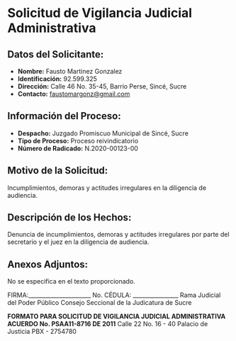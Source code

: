 # Solicitud de Vigilancia Judicial Administrativa

## Datos del Solicitante:
- **Nombre:** Fausto Martinez Gonzalez
- **Identificación:** 92.599.325 
- **Dirección:** Calle 46 No. 35-45, Barrio Perse, Sincé, Sucre
- **Contacto:** faustomargonz@gmail.com

## Información del Proceso:
- **Despacho:** Juzgado Promiscuo Municipal de Sincé, Sucre
- **Tipo de Proceso:** Proceso reivindicatorio 
- **Número de Radicado:** N.2020-00123-00

## Motivo de la Solicitud:
Incumplimientos, demoras y actitudes irregulares en la diligencia de audiencia.

## Descripción de los Hechos:
Denuncia de incumplimientos, demoras y actitudes irregulares por parte del secretario y el juez en la diligencia de audiencia.

## Anexos Adjuntos:
No se especifica en el texto proporcionado.

FIRMA:______________________
No. CÉDULA: ________________
Rama Judicial del Poder Público
Consejo Seccional de la Judicatura de Sucre

**FORMATO PARA SOLICITUD DE VIGILANCIA JUDICIAL ADMINISTRATIVA**
**ACUERDO No. PSAA11-8716 DE 2011**
Calle 22 No. 16 - 40 
Palacio de Justicia 
PBX - 2754780